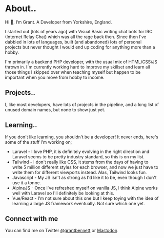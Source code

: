 # About..

Hi 👋, I’m Grant. A Developer from Yorkshire, England.

I started out [lots of years ago] with Visual Basic writing chat bots for IRC (Internet Relay Chat) which was all the rage back then. Since then I've dabbled in lots of languages, built (and abandoned) lots of personal projects but never thought I would end up coding for anything more than a hobby.

I'm primarily a backend PHP developer, with the usual mix of HTML/CSS/JS thrown in. I'm currently working hard to improve my skillset and learn all those things I skipped over when teaching myself but happen to be important when you move from hobby to income.

## Projects..

I, like most developers, have lots of projects in the pipeline, and a long list of unused domain names, but none to show just yet.

## Learning..

If you don't like learning, you shouldn't be a developer! It never ends, here's some of the stuff I'm working on;

- Laravel - I love PHP, it is definitely evolving in the right direction and Laravel seems to be pretty industry standard, so this is on my list.
- Tailwind - I don't really like CSS, it stems from the days of having to write 5 million different styles for each browser, and now we just have to write them for different viewports instead. Alas, Tailwind looks fun.
- Javascript - My JS isn't as strong as I'd like it to be, even though I don't use it a tonne.
- AlpineJS - Once I've refreshed myself on vanilla JS, I think Alpine works well with Laravel so I'll definitely be looking at this.
- Vue/React - I'm not sure about this one but I keep toying with the idea of learning a large JS framework eventually. Not sure which one yet.

## Connect with me

You can find me on Twitter [@grantbennett](https://twitter.com/grantbennett) or [Mastodon](https://phpc.social/@grant).

